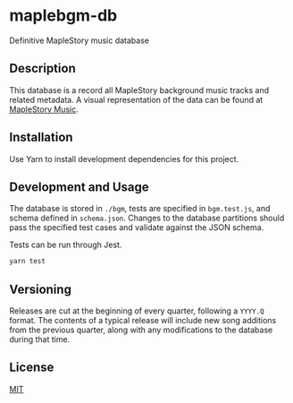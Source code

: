 # maplebgm-db

Definitive MapleStory music database

## Description

This database is a record all MapleStory background music tracks and related
metadata. A visual representation of the data can be found at
[MapleStory Music](https://maplestory-music.github.io/).

## Installation

Use Yarn to install development dependencies for this project.

## Development and Usage

The database is stored in `./bgm`, tests are specified in `bgm.test.js`, and
schema defined in `schema.json`. Changes to the database partitions should
pass the specified test cases and validate against the JSON schema.

Tests can be run through Jest.

```bash
yarn test
```

## Versioning

Releases are cut at the beginning of every quarter, following a `YYYY.Q`
format. The contents of a typical release will include new song additions
from the previous quarter, along with any modifications to the database
during that time.

## License

[MIT](LICENSE)
